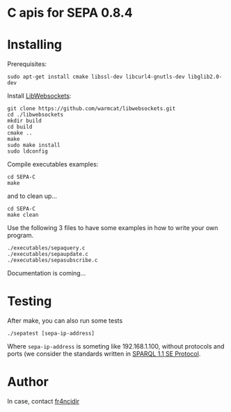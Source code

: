 # C apis for SEPA 0.8.4

# Installing
Prerequisites:
```
sudo apt-get install cmake libssl-dev libcurl4-gnutls-dev libglib2.0-dev
```

Install [LibWebsockets](https://github.com/warmcat/libwebsockets):
```
git clone https://github.com/warmcat/libwebsockets.git
cd ./libwebsockets
mkdir build
cd build
cmake ..
make
sudo make install
sudo ldconfig
```

Compile executables examples:
```
cd SEPA-C
make
```

and to clean up...
```
cd SEPA-C
make clean
```

Use the following 3 files to have some examples in how to write your own program.
```
./executables/sepaquery.c
./executables/sepaupdate.c
./executables/sepasubscribe.c
```
Documentation is coming...

# Testing
After make, you can also run some tests
```
./sepatest [sepa-ip-address]
```
Where `sepa-ip-address` is someting like 192.168.1.100, without protocols and ports (we consider the standards written in [SPARQL 1.1 SE Protocol](http://wot.arces.unibo.it/TR/sparql11-se-protocol.html).

# Author
In case, contact [fr4ncidir](https://github.com/fr4ncidir)
